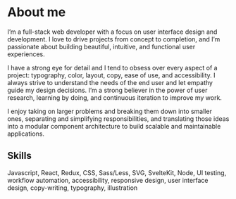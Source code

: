 # About me

I’m a full-stack web developer with a focus on user interface design and development. I love to drive projects from concept to completion, and I’m passionate about building beautiful, intuitive, and functional user experiences.

I have a strong eye for detail and I tend to obsess over every aspect of a project: typography, color, layout, copy, ease of use, and accessibility. I always strive to understand the needs of the end user and let empathy guide my design decisions. I’m a strong believer in the power of user research, learning by doing, and continuous iteration to improve my work.

I enjoy taking on larger problems and breaking them down into smaller ones, separating and simplifying responsibilities, and translating those ideas into a modular component architecture to build scalable and maintainable applications.

## Skills

Javascript, React, Redux, CSS, Sass/Less, SVG, SvelteKit, Node, UI testing, workflow automation, accessibility, responsive design, user interface design, copy-writing, typography, illustration
